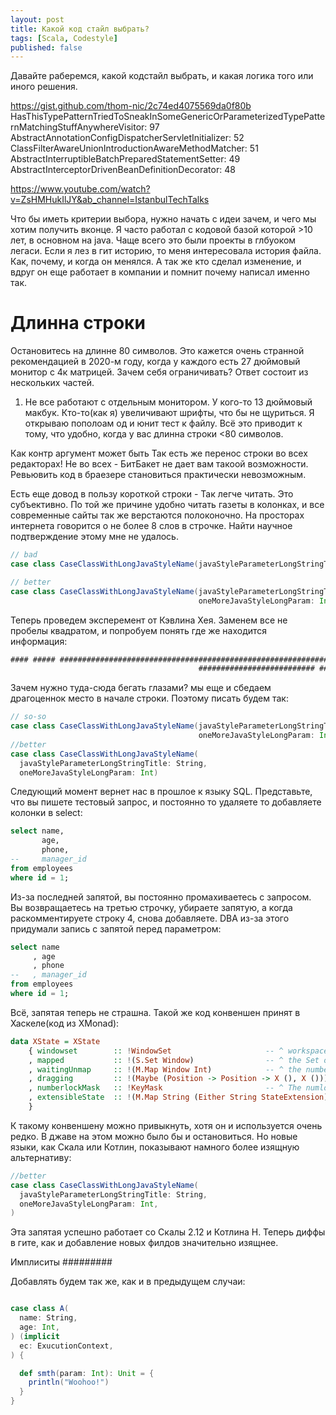 ```yaml
---
layout: post
title: Какой код стайл выбрать?
tags: [Scala, Codestyle]
published: false
---
```


Давайте раберемся, какой кодстайл выбрать, и какая логика того или иного решения.

https://gist.github.com/thom-nic/2c74ed4075569da0f80b
HasThisTypePatternTriedToSneakInSomeGenericOrParameterizedTypePatternMatchingStuffAnywhereVisitor: 97
AbstractAnnotationConfigDispatcherServletInitializer: 52
ClassFilterAwareUnionIntroductionAwareMethodMatcher: 51
AbstractInterruptibleBatchPreparedStatementSetter: 49
AbstractInterceptorDrivenBeanDefinitionDecorator: 48

https://www.youtube.com/watch?v=ZsHMHukIlJY&ab_channel=IstanbulTechTalks

Что бы иметь критерии выбора, нужно начать с идеи зачем, и чего мы хотим получить вконце.
Я часто работал с кодовой базой которой >10 лет, в основном на java. Чаще всего это были проекты в глбуоком легаси. Если я лез в гит историю, то меня интересовала история файла. Как, почему, и когда он менялся. А так же кто сделал изменение, и вдруг он еще работает в компании и помнит почему написал именно так.

# Длинна строки
Остановитесь на длинне 80 символов. Это кажется очень странной рекомендацией в 2020-м году, когда у каждого есть 27 дюймовый монитор с 4к матрицей. Зачем себя ограничивать?
Ответ состоит из нескольких частей.
1. Не все работают с отдельным монитором. У кого-то 13 дюймовый макбук. Кто-то(как я) увеличивают шрифты, что бы не щуриться. Я открываю пополоам од и юнит тест к файлу. Всё это приводит к тому, что удобно, когда у вас длинна строки <80 символов.

Как контр аргумент может быть Так есть же перенос строки во всех редакторах! Не во всех - БитБакет не дает вам такоой возможности. Ревьювить код в браезере становиться практически невозможным.

Есть еще довод в пользу короткой строки - Так легче читать. Это субъективно. По той же причине удобно читать газеты в колонках, и все современные сайты так же верстаются полоконочно. На просторах интернета говорится о не более 8 слов в строчке. Найти научное подтверждение этому мне не удалось.

```scala
// bad
case class CaseClassWithLongJavaStyleName(javaStyleParameterLongStringTitle: String, oneMoreJavaStyleLongParam: Int)

// better
case class CaseClassWithLongJavaStyleName(javaStyleParameterLongStringTitle: String,
                                          oneMoreJavaStyleLongParam: Int)
```

Теперь проведем эксперемент от Кэвлина Хея. Заменем все не пробелы квадратом, и попробуем понять где же находится информация:
```scala
#### ##### ################################################################# #######
                                          ########################## ####
```

Зачем нужно туда-сюда бегать глазами? мы еще и сбедаем драгоценнок место в начале строки. Поэтому писать будем так:

```scala
// so-so 
case class CaseClassWithLongJavaStyleName(javaStyleParameterLongStringTitle: String,
                                          oneMoreJavaStyleLongParam: Int)
//better
case class CaseClassWithLongJavaStyleName(
  javaStyleParameterLongStringTitle: String,
  oneMoreJavaStyleLongParam: Int)
```

Следующий момент вернет нас в прошлое к языку SQL. Представьте, что вы пишете тестовый запрос, и постоянно то удаляете то добавляете колонки в select:

```sql
select name,
       age,
       phone,
--     manager_id
from employees
where id = 1;
```
Из-за последней запятой, вы постоянно промахиваетесь с запросом. Вы возвращаетесь на третью строчку, убираете запятую, а когда раскомментируете строку 4, снова добавляете. DBA из-за этого придумали запись с запятой перед параметром:
```sql
select name
     , age
     , phone
--   , manager_id
from employees
where id = 1;
```
Всё, запятая теперь не страшна. Такой же код конвеншен принят в Хаскеле(код из XMonad):
```haskell
data XState = XState
    { windowset        :: !WindowSet                     -- ^ workspace list
    , mapped           :: !(S.Set Window)                -- ^ the Set of mapped windows
    , waitingUnmap     :: !(M.Map Window Int)            -- ^ the number of expected UnmapEvents
    , dragging         :: !(Maybe (Position -> Position -> X (), X ()))
    , numberlockMask   :: !KeyMask                       -- ^ The numlock modifier
    , extensibleState  :: !(M.Map String (Either String StateExtension))
    }
```
К такому конвеншену можно привыкнуть, хотя он и используется очень редко.
В джаве на этом можно было бы и остановиться. Но новые языки, как Скала или Котлин, показывают намного более изящную альтернативу:
```scala
//better
case class CaseClassWithLongJavaStyleName(
  javaStyleParameterLongStringTitle: String,
  oneMoreJavaStyleLongParam: Int,
)
```

Эта запятая успешно работает со Скалы 2.12 и Котлина Н. Теперь диффы в гите, как и добавление новых филдов значительно изящнее.

Имплиситы
#########

Добавлять будем так же, как и в предыдущем случаи:
```scala

case class A(
  name: String,
  age: Int,
) (implicit
  ec: ExucutionContext,
) {

  def smth(param: Int): Unit = {
    println("Woohoo!")
  }
}
```
